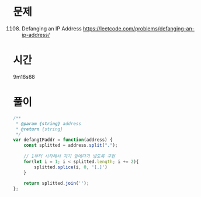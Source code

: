 # 문제
1108. Defanging an IP Address
https://leetcode.com/problems/defanging-an-ip-address/

# 시간
9m18s88

# 풀이
```javascript
/**
 * @param {string} address
 * @return {string}
 */
var defangIPaddr = function(address) {
    const splitted = address.split(".");
    
    // 1부터 시작해서 자기 앞에다가 넣도록 구현
    for(let i = 1; i < splitted.length; i += 2){
        splitted.splice(i, 0, '[.]')
    }
    
    return splitted.join('');
};
```
